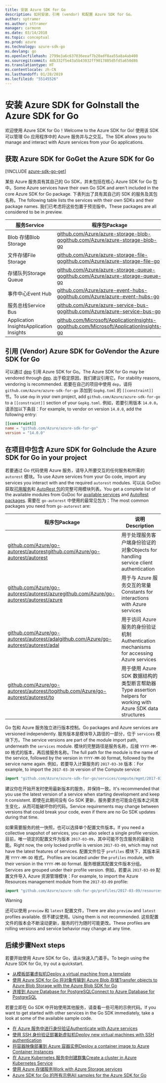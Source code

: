 ```yaml
---
title: 安装 Azure SDK for Go
description: 如何安装、引用 (vendor) 和配置 Azure SDK for Go。
author: sptramer
ms.author: sttramer
manager: carmonm
ms.date: 03/14/2018
ms.topic: conceptual
ms.prod: azure
ms.technology: azure-sdk-go
ms.devlang: go
ms.openlocfilehash: 2799e3a6c637036eeaf7b20adf8aa55a8a4ab400
ms.sourcegitcommit: 4db332f5e43a5b43032ff9017805d5fd5a650d86
ms.translationtype: HT
ms.contentlocale: zh-CN
ms.lasthandoff: 01/28/2019
ms.locfileid: "55145526"
---
```

# <a name="install-the-azure-sdk-for-go"></a><span data-ttu-id="09b51-103">安装 Azure SDK for Go</span><span class="sxs-lookup"><span data-stu-id="09b51-103">Install the Azure SDK for Go</span></span>

<span data-ttu-id="09b51-104">欢迎使用 Azure SDK for Go！</span><span class="sxs-lookup"><span data-stu-id="09b51-104">Welcome to the Azure SDK for Go!</span></span> <span data-ttu-id="09b51-105">使用该 SDK 可以管理 Go 应用程序中的 Azure 服务并与之交互。</span><span class="sxs-lookup"><span data-stu-id="09b51-105">The SDK allows you to manage and interact with Azure services from your Go applications.</span></span>

## <a name="get-the-azure-sdk-for-go"></a><span data-ttu-id="09b51-106">获取 Azure SDK for Go</span><span class="sxs-lookup"><span data-stu-id="09b51-106">Get the Azure SDK for Go</span></span>

[!INCLUDE [azure-sdk-go-get](includes/azure-sdk-go-get.md)]

<span data-ttu-id="09b51-107">某些 Azure 服务具有其自己的 Go SDK，并未包括在核心 Azure SDK for Go 包中。</span><span class="sxs-lookup"><span data-stu-id="09b51-107">Some Azure services have their own Go SDK and aren't included in the core Azure SDK for Go package.</span></span> <span data-ttu-id="09b51-108">下表列出了具有其自己的 SDK 的服务及其包名称。</span><span class="sxs-lookup"><span data-stu-id="09b51-108">The following table lists the services with their own SDKs and their package names.</span></span> <span data-ttu-id="09b51-109">我们已考虑将这些包置于预览版中。</span><span class="sxs-lookup"><span data-stu-id="09b51-109">These packages are all considered to be in preview.</span></span>

| <span data-ttu-id="09b51-110">服务</span><span class="sxs-lookup"><span data-stu-id="09b51-110">Service</span></span> | <span data-ttu-id="09b51-111">程序包</span><span class="sxs-lookup"><span data-stu-id="09b51-111">Package</span></span> |
|---------|---------|
| <span data-ttu-id="09b51-112">Blob 存储</span><span class="sxs-lookup"><span data-stu-id="09b51-112">Blob Storage</span></span> | [<span data-ttu-id="09b51-113">github.com/Azure/azure-storage-blob-go</span><span class="sxs-lookup"><span data-stu-id="09b51-113">github.com/Azure/azure-storage-blob-go</span></span>](https://github.com/Azure/azure-storage-blob-go) |
| <span data-ttu-id="09b51-114">文件存储</span><span class="sxs-lookup"><span data-stu-id="09b51-114">File Storage</span></span> | [<span data-ttu-id="09b51-115">github.com/Azure/azure-storage-file-go</span><span class="sxs-lookup"><span data-stu-id="09b51-115">github.com/Azure/azure-storage-file-go</span></span>](https://github.com/Azure/azure-storage-file-go) |
| <span data-ttu-id="09b51-116">存储队列</span><span class="sxs-lookup"><span data-stu-id="09b51-116">Storage Queue</span></span> | [<span data-ttu-id="09b51-117">github.com/Azure/azure-storage-queue-go</span><span class="sxs-lookup"><span data-stu-id="09b51-117">github.com/Azure/azure-storage-queue-go</span></span>](https://github.com/Azure/azure-storage-queue-go) |
| <span data-ttu-id="09b51-118">事件中心</span><span class="sxs-lookup"><span data-stu-id="09b51-118">Event Hub</span></span> | [<span data-ttu-id="09b51-119">github.com/Azure/azure-event-hubs-go</span><span class="sxs-lookup"><span data-stu-id="09b51-119">github.com/Azure/azure-event-hubs-go</span></span>](https://github.com/Azure/azure-event-hubs-go) |
| <span data-ttu-id="09b51-120">服务总线</span><span class="sxs-lookup"><span data-stu-id="09b51-120">Service Bus</span></span> | [<span data-ttu-id="09b51-121">github.com/Azure/azure-service-bus-go</span><span class="sxs-lookup"><span data-stu-id="09b51-121">github.com/Azure/azure-service-bus-go</span></span>](https://github.com/Azure/azure-service-bus-go) |
| <span data-ttu-id="09b51-122">Application Insights</span><span class="sxs-lookup"><span data-stu-id="09b51-122">Application Insights</span></span> | [<span data-ttu-id="09b51-123">github.com/Microsoft/ApplicationInsights-go</span><span class="sxs-lookup"><span data-stu-id="09b51-123">github.com/Microsoft/ApplicationInsights-go</span></span>](https://github.com/Microsoft/ApplicationInsights-go) |

## <a name="vendor-the-azure-sdk-for-go"></a><span data-ttu-id="09b51-124">引用 (Vendor) Azure SDK for Go</span><span class="sxs-lookup"><span data-stu-id="09b51-124">Vendor the Azure SDK for Go</span></span>

<span data-ttu-id="09b51-125">可以通过 [dep](https://github.com/golang/dep) 引用 Azure SDK for Go。</span><span class="sxs-lookup"><span data-stu-id="09b51-125">The Azure SDK for Go may be vendored through [dep](https://github.com/golang/dep).</span></span> <span data-ttu-id="09b51-126">出于稳定原因，我们建议引用它。</span><span class="sxs-lookup"><span data-stu-id="09b51-126">For stability reasons, vendoring is recommended.</span></span> <span data-ttu-id="09b51-127">若要在自己的项目中使用 `dep`，请将 `github.com/Azure/azure-sdk-for-go` 添加到 `Gopkg.toml` 的 `[[constraint]]` 节。</span><span class="sxs-lookup"><span data-stu-id="09b51-127">To use `dep` in your own project, add `github.com/Azure/azure-sdk-for-go` to a `[[constraint]]` section of your `Gopkg.toml`.</span></span> <span data-ttu-id="09b51-128">例如，若要引用版本 `14.0.0`，请添加以下条目：</span><span class="sxs-lookup"><span data-stu-id="09b51-128">For example, to vendor on version `14.0.0`, add the following entry:</span></span>

```toml
[[constraint]]
name = "github.com/Azure/azure-sdk-for-go"
version = "14.0.0"
```

## <a name="include-the-azure-sdk-for-go-in-your-project"></a><span data-ttu-id="09b51-129">在项目中包含 Azure SDK for Go</span><span class="sxs-lookup"><span data-stu-id="09b51-129">Include the Azure SDK for Go in your project</span></span>

<span data-ttu-id="09b51-130">若要通过 Go 代码使用 Azure 服务，请导入所要交互的任何服务和所需的 `autorest` 模块。</span><span class="sxs-lookup"><span data-stu-id="09b51-130">To use Azure services from your Go code, import any services you interact with and the required `autorest` modules.</span></span>
<span data-ttu-id="09b51-131">可以从 GoDoc 获取[可用服务](https://godoc.org/github.com/Azure/azure-sdk-for-go)和 [AutoRest 包](https://godoc.org/github.com/Azure/go-autorest)的完整可用模块列表。</span><span class="sxs-lookup"><span data-stu-id="09b51-131">You get a complete list of the available modules from GoDoc for [available services](https://godoc.org/github.com/Azure/azure-sdk-for-go) and [AutoRest packages](https://godoc.org/github.com/Azure/go-autorest).</span></span> <span data-ttu-id="09b51-132">需要在 `go-autorest` 中使用的最常见包为：</span><span class="sxs-lookup"><span data-stu-id="09b51-132">The most common packages you need from `go-autorest` are:</span></span>

| <span data-ttu-id="09b51-133">程序包</span><span class="sxs-lookup"><span data-stu-id="09b51-133">Package</span></span> | <span data-ttu-id="09b51-134">说明</span><span class="sxs-lookup"><span data-stu-id="09b51-134">Description</span></span> |
|---------|-------------|
| <span data-ttu-id="09b51-135">[github.com/Azure/go-autorest/autorest][autorest]</span><span class="sxs-lookup"><span data-stu-id="09b51-135">[github.com/Azure/go-autorest/autorest][autorest]</span></span> | <span data-ttu-id="09b51-136">用于处理服务客户端身份验证的对象</span><span class="sxs-lookup"><span data-stu-id="09b51-136">Objects for handling service client authentication</span></span> |
| <span data-ttu-id="09b51-137">[github.com/Azure/go-autorest/autorest/azure][autorest/azure]</span><span class="sxs-lookup"><span data-stu-id="09b51-137">[github.com/Azure/go-autorest/autorest/azure][autorest/azure]</span></span> | <span data-ttu-id="09b51-138">用于与 Azure 服务交互的常量</span><span class="sxs-lookup"><span data-stu-id="09b51-138">Constants for interactions with Azure services</span></span> |
| <span data-ttu-id="09b51-139">[github.com/Azure/go-autorest/autorest/adal][autorest/adal]</span><span class="sxs-lookup"><span data-stu-id="09b51-139">[github.com/Azure/go-autorest/autorest/adal][autorest/adal]</span></span> | <span data-ttu-id="09b51-140">用于访问 Azure 服务的身份验证机制</span><span class="sxs-lookup"><span data-stu-id="09b51-140">Authentication mechanisms for accessing Azure services</span></span> |
| <span data-ttu-id="09b51-141">[github.com/Azure/go-autorest/autorest/to][autorest/to]</span><span class="sxs-lookup"><span data-stu-id="09b51-141">[github.com/Azure/go-autorest/autorest/to][autorest/to]</span></span> | <span data-ttu-id="09b51-142">用于使用 Azure SDK 数据结构的类型断言帮助器</span><span class="sxs-lookup"><span data-stu-id="09b51-142">Type assertion helpers for working with Azure SDK data structures</span></span> |

[autorest]: https://godoc.org/github.com/Azure/go-autorest/autorest
[autorest/azure]: https://godoc.org/github.com/Azure/go-autorest/autorest/azure
[autorest/adal]: https://godoc.org/github.com/Azure/go-autorest/autorest/adal
[autorest/to]: https://godoc.org/github.com/Azure/go-autorest/autorest/to

<span data-ttu-id="09b51-143">Go 包和 Azure 服务独立进行版本控制。</span><span class="sxs-lookup"><span data-stu-id="09b51-143">Go packages and Azure services are versioned independently.</span></span> <span data-ttu-id="09b51-144">服务版本是模块导入路径的一部分，位于 `services` 模块下方。</span><span class="sxs-lookup"><span data-stu-id="09b51-144">The service versions are part of the module import path, underneath the `services` module.</span></span> <span data-ttu-id="09b51-145">模块的完整路径是服务名称，后接 `YYYY-MM-DD` 格式的版本，再后接服务名称。</span><span class="sxs-lookup"><span data-stu-id="09b51-145">The full path for the module is the name of the service, followed by the version in `YYYY-MM-DD` format, followed by the service name again.</span></span> <span data-ttu-id="09b51-146">例如，若要导入计算服务的 `2017-03-30` 版本：</span><span class="sxs-lookup"><span data-stu-id="09b51-146">For example, to import the `2017-03-30` version of the Compute service:</span></span>

```go
import "github.com/Azure/azure-sdk-for-go/services/compute/mgmt/2017-03-30/compute"
```

<span data-ttu-id="09b51-147">建议你在开始开发时使用最新版本的服务，并保持一致。</span><span class="sxs-lookup"><span data-stu-id="09b51-147">It's recommended that you use the latest version of a service when starting development and keep it consistent.</span></span>
<span data-ttu-id="09b51-148">即使在此期间没有 Go SDK 更新，服务要求也可能会在版本之间发生变化，从而可能破坏你的代码。</span><span class="sxs-lookup"><span data-stu-id="09b51-148">Service requirements may change between versions that could break your code, even if there are no Go SDK updates during that time.</span></span>

<span data-ttu-id="09b51-149">如果需要服务的统一快照，也可以选择单个配置文件版本。</span><span class="sxs-lookup"><span data-stu-id="09b51-149">If you need a collective snapshot of services, you can also select a single profile version.</span></span> <span data-ttu-id="09b51-150">目前，唯一锁定的配置文件为版本 `2017-03-09`，其中可能不包含服务的最新功能。</span><span class="sxs-lookup"><span data-stu-id="09b51-150">Right now, the only locked profile is version `2017-03-09`, which may not have the latest features of services.</span></span> <span data-ttu-id="09b51-151">配置文件位于 `profiles` 模块下，其版本采用 `YYYY-MM-DD` 格式。</span><span class="sxs-lookup"><span data-stu-id="09b51-151">Profiles are located under the `profiles` module, with their version in the `YYYY-MM-DD` format.</span></span> <span data-ttu-id="09b51-152">服务根据其配置文件版本分组。</span><span class="sxs-lookup"><span data-stu-id="09b51-152">Services are grouped under their profile version.</span></span> <span data-ttu-id="09b51-153">例如，若要从 `2017-03-09` 配置文件导入 Azure 资源管理模块：</span><span class="sxs-lookup"><span data-stu-id="09b51-153">For example, to import the Azure Resources management module from the `2017-03-09` profile:</span></span>

```go
import "github.com/Azure/azure-sdk-for-go/profiles/2017-03-09/resources/mgmt/resources"
```

> [!WARNING]
> <span data-ttu-id="09b51-154">还可以使用 `preview` 和 `latest` 配置文件，</span><span class="sxs-lookup"><span data-stu-id="09b51-154">There are also `preview` and `latest` profiles available.</span></span> <span data-ttu-id="09b51-155">但不建议使用。</span><span class="sxs-lookup"><span data-stu-id="09b51-155">Using them is not recommended.</span></span> <span data-ttu-id="09b51-156">这些配置文件的版本会不断滚动更新，服务的行为随时可能更改。</span><span class="sxs-lookup"><span data-stu-id="09b51-156">These profiles are rolling versions and service behavior may change at any time.</span></span>

## <a name="next-steps"></a><span data-ttu-id="09b51-157">后续步骤</span><span class="sxs-lookup"><span data-stu-id="09b51-157">Next steps</span></span>

<span data-ttu-id="09b51-158">若要开始使用 Azure SDK for Go，请从快速入门着手。</span><span class="sxs-lookup"><span data-stu-id="09b51-158">To begin using the Azure SDK for Go, try out a quickstart.</span></span>

* [<span data-ttu-id="09b51-159">从模板部署虚拟机</span><span class="sxs-lookup"><span data-stu-id="09b51-159">Deploy a virtual machine from a template</span></span>](azure-sdk-go-qs-vm.md)
* [<span data-ttu-id="09b51-160">使用 Azure SDK for Go 将对象传输到 Azure Blob 存储</span><span class="sxs-lookup"><span data-stu-id="09b51-160">Transfer objects to Azure Blob Storage with the Azure Blob SDK for Go</span></span>](/azure/storage/blobs/storage-quickstart-blobs-go?toc=%2fgo%2fazure%2ftoc.json)
* [<span data-ttu-id="09b51-161">连接到 Azure Database for PostgreSQL</span><span class="sxs-lookup"><span data-stu-id="09b51-161">Connect to Azure Database for PostgreSQL</span></span>](/azure/postgresql/connect-go?toc=%2fgo%2fazure%2ftoc.json)

<span data-ttu-id="09b51-162">若要立即在 Go SDK 中开始使用其他服务，请查看一些可用的示例代码。</span><span class="sxs-lookup"><span data-stu-id="09b51-162">If you want to get started with other services in the Go SDK immediately, take a look at some of the available sample code.</span></span>

* [<span data-ttu-id="09b51-163">在 Azure 服务中进行身份验证</span><span class="sxs-lookup"><span data-stu-id="09b51-163">Authenticate with Azure services</span></span>](https://github.com/Azure-Samples/azure-sdk-for-go-samples/tree/master/internal/iam)
* [<span data-ttu-id="09b51-164">使用 SSH 身份验证部署新虚拟机</span><span class="sxs-lookup"><span data-stu-id="09b51-164">Deploy new virtual machines with SSH authentication</span></span>](https://github.com/Azure-Samples/azure-sdk-for-go-samples/tree/master/compute)
* [<span data-ttu-id="09b51-165">将容器映像部署到 Azure 容器实例</span><span class="sxs-lookup"><span data-stu-id="09b51-165">Deploy a container image to Azure Container Instances</span></span>](https://github.com/Azure-Samples/azure-sdk-for-go-samples/tree/master/compute)
* [<span data-ttu-id="09b51-166">在 Azure Kubernetes 服务中创建群集</span><span class="sxs-lookup"><span data-stu-id="09b51-166">Create a cluster in Azure Kubernetes Service</span></span>](https://github.com/Azure-Samples/azure-sdk-for-go-samples/blob/master/compute)
* [<span data-ttu-id="09b51-167">使用 Azure 存储服务</span><span class="sxs-lookup"><span data-stu-id="09b51-167">Work with Azure Storage services</span></span>](https://github.com/Azure-Samples/azure-sdk-for-go-samples/tree/master/storage)
* [<span data-ttu-id="09b51-168">Azure SDK for Go 的所有示例</span><span class="sxs-lookup"><span data-stu-id="09b51-168">All samples for the Azure SDK for Go</span></span>](https://github.com/azure-samples/azure-sdk-for-go-samples)
